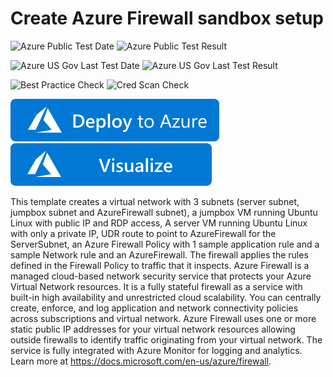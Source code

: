 # Create Azure Firewall sandbox setup

![Azure Public Test Date](https://azurequickstartsservice.blob.core.windows.net/badges/101-azurefirewall-with-firewallpolicy-sandbox-linux/PublicLastTestDate.svg)
![Azure Public Test Result](https://azurequickstartsservice.blob.core.windows.net/badges/101-azurefirewall-with-firewallpolicy-sandbox-linux/PublicDeployment.svg)

![Azure US Gov Last Test Date](https://azurequickstartsservice.blob.core.windows.net/badges/101-azurefirewall-with-firewallpolicy-sandbox-linux/FairfaxLastTestDate.svg)
![Azure US Gov Last Test Result](https://azurequickstartsservice.blob.core.windows.net/badges/101-azurefirewall-with-firewallpolicy-sandbox-linux/FairfaxDeployment.svg)

![Best Practice Check](https://azurequickstartsservice.blob.core.windows.net/badges/101-azurefirewall-with-firewallpolicy-sandbox-linux/BestPracticeResult.svg)
![Cred Scan Check](https://azurequickstartsservice.blob.core.windows.net/badges/101-azurefirewall-with-firewallpolicy-sandbox-linux/CredScanResult.svg)

[![Deploy To Azure](https://raw.githubusercontent.com/Azure/azure-quickstart-templates/master/1-CONTRIBUTION-GUIDE/images/deploytoazure.svg?sanitize=true)]("https://portal.azure.com/#create/Microsoft.Template/uri/https%3A%2F%2Fraw.githubusercontent.com%2FAzure%2Fazure-quickstart-templates%2Fmaster%2F101-azurefirewall-with-firewallpolicy-sandbox-linux%2Fazuredeploy.json")
[![Visualize](https://raw.githubusercontent.com/Azure/azure-quickstart-templates/master/1-CONTRIBUTION-GUIDE/images/visualizebutton.svg?sanitize=true)]("http://armviz.io/#/?load=https%3A%2F%2Fraw.githubusercontent.com%2FAzure%2Fazure-quickstart-templates%2Fmaster%2F101-azurefirewall-with-firewallpolicy-sandbox-linux%2Fazuredeploy.json")

This template creates a virtual network with 3 subnets (server subnet, jumpbox
subnet and AzureFirewall subnet), a jumpbox VM running Ubuntu Linux with public
IP and RDP access, A server VM running Ubuntu Linux with only a private IP, UDR
route to point to AzureFirewall for the ServerSubnet, an Azure Firewall Policy
with 1 sample application rule and a sample Network rule and an AzureFirewall.
The firewall applies the rules defined in the Firewall Policy to traffic that it
inspects. Azure Firewall is a managed cloud-based network security service that
protects your Azure Virtual Network resources. It is a fully stateful firewall
as a service with built-in high availability and unrestricted cloud scalability.
You can centrally create, enforce, and log application and network connectivity
policies across subscriptions and virtual network. Azure Firewall uses one or
more static public IP addresses for your virtual network resources allowing
outside firewalls to identify traffic originating from your virtual network. The
service is fully integrated with Azure Monitor for logging and analytics. Learn
more at https://docs.microsoft.com/en-us/azure/firewall.
